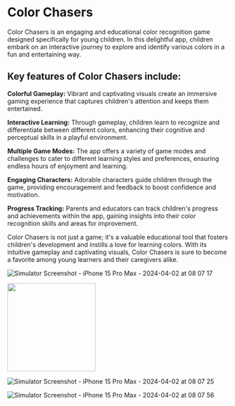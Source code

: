 
# Color Chasers

Color Chasers is an engaging and educational color recognition game designed specifically for young children. In this delightful app, children embark on an interactive journey to explore and identify various colors in a fun and entertaining way.

## Key features of Color Chasers include:

**Colorful Gameplay:** Vibrant and captivating visuals create an immersive gaming experience that captures children's attention and keeps them entertained.

**Interactive Learning:** Through gameplay, children learn to recognize and differentiate between different colors, enhancing their cognitive and perceptual skills in a playful environment.

**Multiple Game Modes:** The app offers a variety of game modes and challenges to cater to different learning styles and preferences, ensuring endless hours of enjoyment and learning.

**Engaging Characters:** Adorable characters guide children through the game, providing encouragement and feedback to boost confidence and motivation.

**Progress Tracking:** Parents and educators can track children's progress and achievements within the app, gaining insights into their color recognition skills and areas for improvement.

Color Chasers is not just a game; it's a valuable educational tool that fosters children's development and instills a love for learning colors. With its intuitive gameplay and captivating visuals, Color Chasers is sure to become a favorite among young learners and their caregivers alike.

![Simulator Screenshot - iPhone 15 Pro Max - 2024-04-02 at 08 07 17](https://github.com/eprisencc/ColorChasers/assets/22011650/95bed6c1-ee7b-4400-9f56-310730467bdc)

<img src="https://github.com/eprisencc/ColorChasers/assets/22011650/95bed6c1-ee7b-4400-9f56-310730467bdc" width="200" />

![Simulator Screenshot - iPhone 15 Pro Max - 2024-04-02 at 08 07 25](https://github.com/eprisencc/ColorChasers/assets/22011650/cf2c5c61-72ed-4c5a-b9df-2ad4b96b3d94)

![Simulator Screenshot - iPhone 15 Pro Max - 2024-04-02 at 08 07 56](https://github.com/eprisencc/ColorChasers/assets/22011650/1be42bcf-af51-4440-8bf8-275186a8e5d3)
